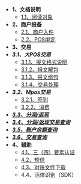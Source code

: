 * **1、文档说明**
    * [1.1、阅读对象](1、文档说明/1.1、阅读对象.md)
* **2、商户报备** 
    * [2.1、商户入件](2、商户入驻/2.1、商户入件.md)
    * [2.2、POS绑定](2、商户入驻/2.2、POS绑定接口.md)
* **3、交易**
* ***3.1、大POS交易***
    * [3.1.1、报文格式说明](3、大POS交易/3.1、报文格式说明.md)
    * [3.1.2、报文解包](3、大POS交易/3.2、报文解包.md)
    * [3.1.3、报文组包](3、大POS交易/3.3、报文组包.md)
    * [3.1.4、交易处理](3、大POS交易/3.4、交易处理.md)
* ***3.2、Mpos交易***
    * [3.2.1、签到](4、Mpos交易/4.1、签到.md)
    * [3.2.2、消费](4、Mpos交易/4.2、消费.md)
* ***[3.3、分润/返现](9、商户交易/分润返现接口.md)***
* ***[3.4、分润/返现交易查询](9、商户交易/分润返现交易查询.md)***
* ***[3.5、账户余额查询](9、商户交易/账户余额查询接口.md)***
* ***[3.6、交易查询](9、商户交易/交易查询接口.md)***
* **4、辅助**
    * [4.1、三（四）要素认证](5、辅助类接口/5.1、三（四）要素认证接口.md)
    * [4.2、短信](5、辅助类接口/5.2、短信接口.md)
    * [4.3、对账文件下载](5、辅助类接口/5.3、对账文件下载.md)
    * 4.4、活体识别（SDK）

